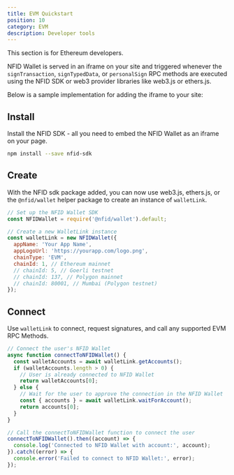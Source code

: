 ```yaml
---
title: EVM Quickstart
position: 10
category: EVM
description: Developer tools
---
```


This section is for Ethereum developers.

NFID Wallet is served in an iframe on your site and triggered whenever the `signTransaction`, `signTypedData`, or `personalSign` RPC methods are executed using the NFID SDK or web3 provider libraries like web3.js or ethers.js.

Below is a sample implementation for adding the iframe to your site:

## Install
Install the NFID SDK - all you need to embed the NFID Wallet as an iframe on your page.
```bash
npm install --save nfid-sdk
```

## Create
With the NFID sdk package added, you can now use web3.js, ethers.js, or the `@nfid/wallet` helper package to create an instance of `walletLink`.

```javascript
// Set up the NFID Wallet SDK
const NFIDWallet = require('@nfid/wallet').default;

// Create a new WalletLink instance
const walletLink = new NFIDWallet({
  appName: 'Your App Name',
  appLogoUrl: 'https://yourapp.com/logo.png',
  chainType: 'EVM',
  chainId: 1, // Ethereum mainnet
  // chainId: 5, // Goerli testnet
  // chainId: 137, // Polygon mainnet
  // chainId: 80001, // Mumbai (Polygon testnet)
});
```

## Connect
Use `walletLink` to connect, request signatures, and call any supported EVM RPC Methods.
```javascript
// Connect the user's NFID Wallet
async function connectToNFIDWallet() {
  const walletAccounts = await walletLink.getAccounts();
  if (walletAccounts.length > 0) {
    // User is already connected to NFID Wallet
    return walletAccounts[0];
  } else {
    // Wait for the user to approve the connection in the NFID Wallet
    const { accounts } = await walletLink.waitForAccount();
    return accounts[0];
  }
}

// Call the connectToNFIDWallet function to connect the user
connectToNFIDWallet().then((account) => {
  console.log('Connected to NFID Wallet with account:', account);
}).catch((error) => {
  console.error('Failed to connect to NFID Wallet:', error);
});
```